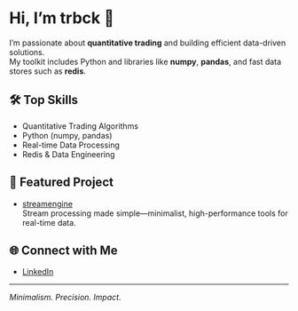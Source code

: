 # Hi, I’m trbck 👋

I’m passionate about **quantitative trading** and building efficient data-driven solutions.  
My toolkit includes Python and libraries like **numpy**, **pandas**, and fast data stores such as **redis**.

## 🛠️ Top Skills
- Quantitative Trading Algorithms
- Python (numpy, pandas)
- Real-time Data Processing
- Redis & Data Engineering

## 🚀 Featured Project

- [streamengine](https://github.com/trbck/streamengine)  
  Stream processing made simple—minimalist, high-performance tools for real-time data.

## 🌐 Connect with Me

- [LinkedIn](https://www.linkedin.com/in/torbicki/)

---

_Minimalism. Precision. Impact._

